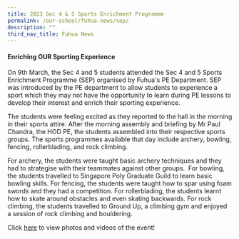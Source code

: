 ```yaml
---
title: 2023 Sec 4 & 5 Sports Enrichment Programme
permalink: /our-school/fuhua-news/sep/
description: ""
third_nav_title: Fuhua News
---
```

#### Enriching OUR Sporting Experience

On 9th March, the Sec 4 and 5 students attended the Sec 4 and 5 Sports Enrichment Programme (SEP) organised by Fuhua's PE Department. SEP was introduced by the PE department to allow students to experience a sport which they may not have the opportunity to learn during PE lessons to develop their interest and enrich their sporting experience.

The students were feeling excited as they reported to the hall in the morning in their sports attire. After the morning assembly and briefing by Mr Paul Chandra, the HOD PE, the students assembled into their respective sports groups. The sports programmes available that day include archery, bowling, fencing, rollerblading, and rock climbing.

For archery, the students were taught basic archery techniques and they had to strategise with their teammates against other groups.  For bowling, the students travelled to Singapore Poly Graduate Guild to learn basic bowling skills. For fencing, the students were taught how to spar using foam swords and they had a competition. For rollerblading, the students learnt how to skate around obstacles and even skating backwards. For rock climbing, the students travelled to Ground Up, a climbing gym and enjoyed a session of rock climbing and bouldering.

Click [here](https://drive.google.com/drive/folders/1g7ZwHQ7tjI1H7AuoCSL_9wvP5GDZ_xxO?usp=sharing) to view photos and videos of the event!